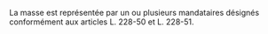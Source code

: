 La masse est représentée par un ou plusieurs mandataires désignés conformément aux articles L. 228-50 et L. 228-51.
